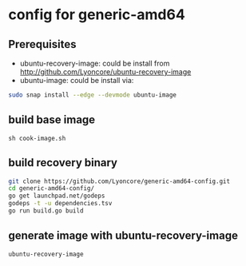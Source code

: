 # config for generic-amd64

## Prerequisites
- ubuntu-recovery-image: could be install from http://github.com/Lyoncore/ubuntu-recovery-image
- ubuntu-image: could be install via:
``` bash
sudo snap install --edge --devmode ubuntu-image
```

## build base image
```
sh cook-image.sh
```

## build recovery binary
``` bash
git clone https://github.com/Lyoncore/generic-amd64-config.git
cd generic-amd64-config/
go get launchpad.net/godeps
godeps -t -u dependencies.tsv
go run build.go build
```

## generate image with ubuntu-recovery-image
``` bash
ubuntu-recovery-image
```
